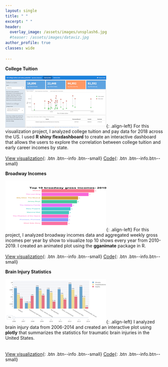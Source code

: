 ```yaml
---
layout: single
title: " "
excerpt: " "
header:
  overlay_image: /assets/images/unsplash6.jpg
  #teaser: /assets/images/dataviz.jpg
author_profile: true  
classes: wide 

--- 
```


**College Tuition**      

![image-left](/assets/images/Collegetuition.png){: .align-left} For this visualization project, I analyzed college tuition and pay data for 2018 across the US. I used **R shiny flexdashboard** to create an interactive dashboard that allows the users to explore the correlation between college tuition and early career incomes by state.  
<br>
[View visualization](https://smakeneni.shinyapps.io/Tuition_Salary/){: .btn .btn--info .btn--small}    [Code](https://github.com/smakeneni/TidyTuesday/blob/master/College_tuition_03_011/Tuition_Salary.Rmd){: .btn .btn--info.btn--small}

**Broadway Incomes**          

![image-left](/assets/images/Broadway_teaser.gif){: .align-left} For this project, I analyzed broadway incomes data and aggregated weekly gross incomes per year by show to visualize top 10 shows every year from 2010-2019. I created an animated plot using the **gganimate** package in R.  
<br>
[View visualization](/portfolio/Dataviz_broadway.html){: .btn .btn--info .btn--small}    [Code](https://github.com/smakeneni/TidyTuesday/blob/master/Broadway/Animatedplot.R){: .btn .btn--info.btn--small}

**Brain Injury Statistics**            

![image-left](/assets/images/BrainInjury_teaser.png){: .align-left} I analyzed brain injury data from 2006-2014 and created an interactive plot using **plotly** that summarizes the statistics for traumatic brain injuries in the United States.  
<br>     
[View visualization](/portfolio/braininjury_dashboard.html){: .btn .btn--info .btn--small}    [Code](https://github.com/smakeneni/TidyTuesday/blob/master/BrainInjury_03_24/barplots_braininjury.R){: .btn .btn--info.btn--small}
